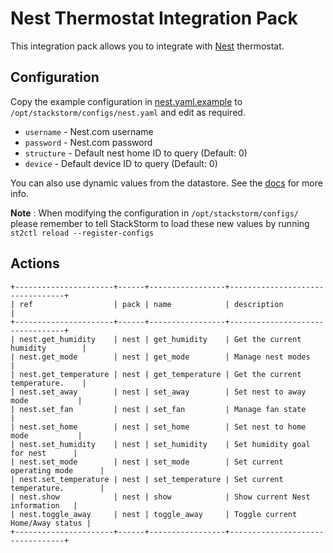 # Nest Thermostat Integration Pack

This integration pack allows you to integrate with
[Nest](https://nest.com) thermostat.

## Configuration

Copy the example configuration in [nest.yaml.example](./nest.yaml.example)
to `/opt/stackstorm/configs/nest.yaml` and edit as required.

* `username` - Nest.com username
* `password` - Nest.com password
* `structure` - Default nest home ID to query (Default: 0)
* `device` - Default device ID to query (Default: 0)

You can also use dynamic values from the datastore. See the
[docs](https://docs.stackstorm.com/reference/pack_configs.html) for more info.

**Note** : When modifying the configuration in `/opt/stackstorm/configs/` please
           remember to tell StackStorm to load these new values by running
           `st2ctl reload --register-configs`

## Actions

```
+----------------------+------+-----------------+---------------------------------+
| ref                  | pack | name            | description                     |
+----------------------+------+-----------------+---------------------------------+
| nest.get_humidity    | nest | get_humidity    | Get the current humidity        |
| nest.get_mode        | nest | get_mode        | Manage nest modes               |
| nest.get_temperature | nest | get_temperature | Get the current temperature.    |
| nest.set_away        | nest | set_away        | Set nest to away mode           |
| nest.set_fan         | nest | set_fan         | Manage fan state                |
| nest.set_home        | nest | set_home        | Set nest to home mode           |
| nest.set_humidity    | nest | set_humidity    | Set humidity goal for nest      |
| nest.set_mode        | nest | set_mode        | Set current operating mode      |
| nest.set_temperature | nest | set_temperature | Set current temperature.        |
| nest.show            | nest | show            | Show current Nest information   |
| nest.toggle_away     | nest | toggle_away     | Toggle current Home/Away status |
+----------------------+------+-----------------+---------------------------------+
```
